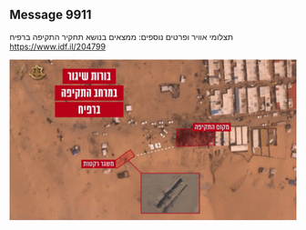 ## Message 9911

תצלומי אוויר ופרטים נוספים:
ממצאים בנושא תחקיר התקיפה ברפיח
https://www.idf.il/204799

![Photo](9911/9911_photo.jpg)
